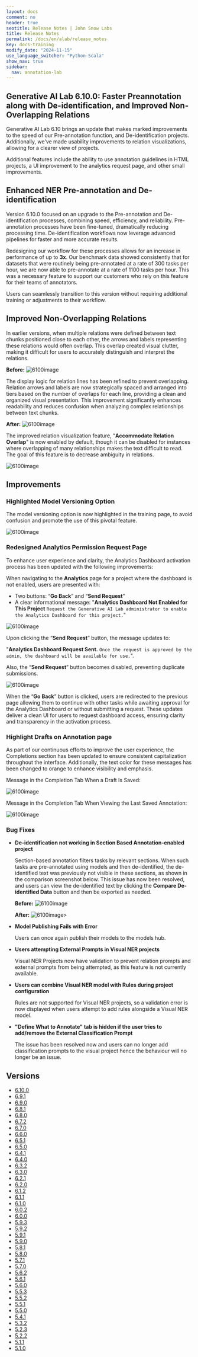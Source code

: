 ```yaml
---
layout: docs
comment: no
header: true
seotitle: Release Notes | John Snow Labs
title: Release Notes
permalink: /docs/en/alab/release_notes
key: docs-training
modify_date: "2024-11-15"
use_language_switcher: "Python-Scala"
show_nav: true
sidebar:
  nav: annotation-lab
---
```


<div class="h3-box" markdown="1">

## Generative AI Lab 6.10.0: Faster Preannotation along with De-identification, and Improved Non-Overlapping Relations
Generative AI Lab 6.10 brings an update that makes marked improvements to the speed of our Pre-annotation function, and De-identification projects. Additionally, we’ve made usability improvements to relation visualizations, allowing for a clearer view of projects. 

Additional features include the ability to use annotation guidelines in HTML projects, a UI improvement to the analytics request page, and other small improvements. 

## Enhanced NER Pre-annotation and De-identification
Version 6.10.0 focused on an upgrade to the Pre-annotation and De-identification processes, combining speed, efficiency, and reliability. Pre-annotation processes have been fine-tuned, dramatically reducing processing time. De-identification workflows now leverage advanced pipelines for faster and more accurate results.

Redesigning our workflow for these processes allows for an increase in performance of up to **3x**. Our benchmark data showed consistently that for datasets that were routinely being pre-annotated at a rate of 300 tasks per hour, we are now able to pre-annotate at a rate of 1100 tasks per hour. This was a necessary feature to support our customers who rely on this feature for their teams of annotators.

Users can seamlessly transition to this version without requiring additional training or adjustments to their workflow.

## Improved Non-Overlapping Relations
In earlier versions, when multiple relations were defined between text chunks positioned close to each other, the arrows and labels representing these relations would often overlap. This overlap created visual clutter, making it difficult for users to accurately distinguish and interpret the relations.

**Before:**
![6100image](/assets/images/annotation_lab/6.10.0/1.png)

The display logic for relation lines has been refined to prevent overlapping. Relation arrows and labels are now strategically spaced and arranged into tiers based on the number of overlaps for each line, providing a clean and organized visual presentation. This improvement significantly enhances readability and reduces confusion when analyzing complex relationships between text chunks.

**After:**
![6100image](/assets/images/annotation_lab/6.10.0/2.png)

The improved relation visualization feature, "**Accommodate Relation Overlap**" is now enabled by default, though it can be disabled for instances where overlapping of many relationships makes the text difficult to read. The goal of this feature is to decrease ambiguity in relations.

![6100image](/assets/images/annotation_lab/6.10.0/3.png)

## Improvements
### Highlighted Model Versioning Option

The model versioning option is now highlighted in the training page, to avoid confusion and promote the use of this pivotal feature.

![6100image](/assets/images/annotation_lab/6.10.0/4.png)

### Redesigned Analytics Permission Request Page
To enhance user experience and clarity, the Analytics Dashboard activation process has been updated with the following improvements:

When navigating to the **Analytics** page for a project where the dashboard is not enabled, users are presented with:
- Two buttons: “**Go Back**” and “**Send Request**”
- A clear informational message:
"**Analytics Dashboard Not Enabled for This Project**
`Request the Generative AI Lab administrator to enable the Analytics Dashboard for this project.`"

![6100image](/assets/images/annotation_lab/6.10.0/5.png)

Upon clicking the “**Send Request**” button, the message updates to:

"**Analytics Dashboard Request Sent.**
`Once the request is approved by the admin, the dashboard will be available for use.`".

Also, the “**Send Request**” button becomes disabled, preventing duplicate submissions.

![6100image](/assets/images/annotation_lab/6.10.0/6.png)

When the “**Go Back**” button is clicked, users are redirected to the previous page allowing them to continue with other tasks while awaiting approval for the Analytics Dashboard or without submitting a request. These updates deliver a clean UI for users to request dashboard access, ensuring clarity and transparency in the activation process.

### Highlight Drafts on Annotation page 
As part of our continuous efforts to improve the user experience, the Completions section has been updated to ensure consistent capitalization throughout the interface. Additionally, the text color for these messages has been changed to orange to enhance visibility and emphasis.

Message in the Completion Tab When a Draft Is Saved:

![6100image](/assets/images/annotation_lab/6.10.0/7.png)

Message in the Completion Tab When Viewing the Last Saved Annotation:

![6100image](/assets/images/annotation_lab/6.10.0/8.png)

### Bug Fixes

- **De-identification not working in Section Based Annotation-enabled project**

  Section-based annotation filters tasks by relevant sections. When such tasks are pre-annotated using models and then de-identified, the de-identified text was previously not visible in these sections, as shown in the comparison screenshot below. This issue has now been resolved, and users can view the de-identified text by clicking the **Compare De-identified Data** button and then be exported as needed.
  
  **Before:**
  ![6100image](/assets/images/annotation_lab/6.10.0/9.png)

  **After:**
  ![6100image](/assets/images/annotation_lab/6.10.0/10.png)>

- **Model Publishing Fails with Error**

  Users can once again publish their models to the models hub.
  
- **Users attempting External Prompts in Visual NER projects**

  Visual NER Projects now have validation to prevent relation prompts and external prompts from being attempted, as this feature is not currently available.

- **Users can combine Visual NER model with Rules during project configuration**

  Rules are not supported for Visual NER projects, so a validation error is now displayed when users attempt to add rules alongside a Visual NER model.

- **"Define What to Annotate" tab is hidden if the user tries to add/remove the External Classification Prompt**

  The issue has been resolved now and users can no longer add classification prompts to the visual project hence the behaviour will no longer be an issue.


## Versions

</div>

<ul class="pagination owl-carousel pagination_big">
    <li class="active"><a href="annotation_labs_releases/release_notes_6_10_0">6.10.0</a></li>
    <li><a href="annotation_labs_releases/release_notes_6_9_1">6.9.1</a></li>
    <li><a href="annotation_labs_releases/release_notes_6_9_0">6.9.0</a></li>
    <li><a href="annotation_labs_releases/release_notes_6_8_1">6.8.1</a></li>
    <li><a href="annotation_labs_releases/release_notes_6_8_0">6.8.0</a></li>
    <li><a href="annotation_labs_releases/release_notes_6_7_2">6.7.2</a></li>
    <li><a href="annotation_labs_releases/release_notes_6_7_0">6.7.0</a></li>
    <li><a href="annotation_labs_releases/release_notes_6_6_0">6.6.0</a></li>
    <li><a href="annotation_labs_releases/release_notes_6_5_1">6.5.1</a></li>
    <li><a href="annotation_labs_releases/release_notes_6_5_0">6.5.0</a></li>
    <li><a href="annotation_labs_releases/release_notes_6_4_1">6.4.1</a></li>
    <li><a href="annotation_labs_releases/release_notes_6_4_0">6.4.0</a></li>
    <li><a href="annotation_labs_releases/release_notes_6_3_2">6.3.2</a></li> 
    <li><a href="annotation_labs_releases/release_notes_6_3_0">6.3.0</a></li>
    <li><a href="annotation_labs_releases/release_notes_6_2_1">6.2.1</a></li>
    <li><a href="annotation_labs_releases/release_notes_6_2_0">6.2.0</a></li>
    <li><a href="annotation_labs_releases/release_notes_6_1_2">6.1.2</a></li>
    <li><a href="annotation_labs_releases/release_notes_6_1_1">6.1.1</a></li>
    <li><a href="annotation_labs_releases/release_notes_6_1_0">6.1.0</a></li>
    <li><a href="annotation_labs_releases/release_notes_6_0_2">6.0.2</a></li>
    <li><a href="annotation_labs_releases/release_notes_6_0_0">6.0.0</a></li>
    <li><a href="annotation_labs_releases/release_notes_5_9_3">5.9.3</a></li>
    <li><a href="annotation_labs_releases/release_notes_5_9_2">5.9.2</a></li>
    <li><a href="annotation_labs_releases/release_notes_5_9_1">5.9.1</a></li>
    <li><a href="annotation_labs_releases/release_notes_5_9_0">5.9.0</a></li>
    <li><a href="annotation_labs_releases/release_notes_5_8_1">5.8.1</a></li>
    <li><a href="annotation_labs_releases/release_notes_5_8_0">5.8.0</a></li>
    <li><a href="annotation_labs_releases/release_notes_5_7_1">5.7.1</a></li>
    <li><a href="annotation_labs_releases/release_notes_5_7_0">5.7.0</a></li>
    <li><a href="annotation_labs_releases/release_notes_5_6_2">5.6.2</a></li>
    <li><a href="annotation_labs_releases/release_notes_5_6_1">5.6.1</a></li>
    <li><a href="annotation_labs_releases/release_notes_5_6_0">5.6.0</a></li>
    <li><a href="annotation_labs_releases/release_notes_5_5_3">5.5.3</a></li>
    <li><a href="annotation_labs_releases/release_notes_5_5_2">5.5.2</a></li>
    <li><a href="annotation_labs_releases/release_notes_5_5_1">5.5.1</a></li>
    <li><a href="annotation_labs_releases/release_notes_5_5_0">5.5.0</a></li>
    <li><a href="annotation_labs_releases/release_notes_5_4_1">5.4.1</a></li>
    <li><a href="annotation_labs_releases/release_notes_5_3_2">5.3.2</a></li>
    <li><a href="annotation_labs_releases/release_notes_5_2_3">5.2.3</a></li>
    <li><a href="annotation_labs_releases/release_notes_5_2_2">5.2.2</a></li>
    <li><a href="annotation_labs_releases/release_notes_5_1_1">5.1.1</a></li> 
    <li><a href="annotation_labs_releases/release_notes_5_1_0">5.1.0</a></li> 
</ul>